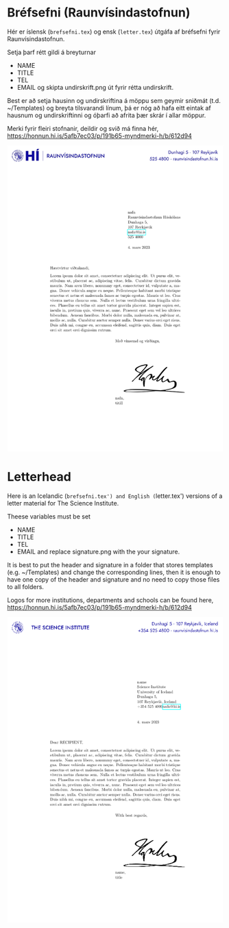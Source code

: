 # Bréfsefni (Raunvísindastofnun)

Hér er íslensk (`brefsefni.tex`) og ensk (`letter.tex`) útgáfa af bréfsefni fyrir Raunvísindastofnun. 

Setja þarf rétt gildi á breyturnar
* NAME
* TITLE
* TEL
* EMAIL
og skipta undirskrift.png út fyrir rétta undirskrift.

Best er að setja hausinn og undirskriftina á möppu sem geymir sniðmát (t.d. ~/Templates) og breyta tilsvarandi línum, þá er nóg að hafa eitt eintak af hausnum og undirskriftinni og óþarfi að afrita þær skrár í allar möppur. 

Merki fyrir fleiri stofnanir, deildir og svið má finna hér, https://honnun.hi.is/5afb7ec03/p/191b65-myndmerki-h/b/612d94

![Skjáskot](brefsefni.png)

# Letterhead

Here is an Icelandic (`brefsefni.tex') and English (`letter.tex') versions of a letter material for The Science Institute.

Theese variables must be set
* NAME
* TITLE
* TEL
* EMAIL
and replace signature.png with the your signature.

It is best to put the header and signature in a folder that stores templates (e.g. ~/Templates) and change the corresponding lines, then it is enough to have one copy of the header and signature and no need to copy those files to all folders.

Logos for more institutions, departments and schools can be found here, https://honnun.hi.is/5afb7ec03/p/191b65-myndmerki-h/b/612d94

![Screenshot](letter.png)
